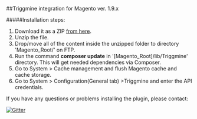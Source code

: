 ##Triggmine integration for Magento ver. 1.9.x

#####Installation steps:
1. Download it as a ZIP [from here](https://github.com/TriggMineAdmin/TriggmineMagento1/archive/master.zip).
2. Unzip the file.
3. Drop/move all of the content inside the unzipped folder to directory 'Magento_Root/' on FTP.
4. Run the command **composer update** in '[Magento_Root]/lib/Triggmine' directory. This will get needed dependencies via Composer.
5. Go to System > Cache management  and  flush Magento cache and cache storage.
6. Go to System > Configuration(General tab) >Triggmine and enter the API credentials.


If you have any questions or problems installing the plugin, please contact:

[![Gitter](https://badges.gitter.im/Join%20Chat.svg)](https://gitter.im/PauleHan/TriggmineMagento1?utm_source=badge&utm_medium=badge&utm_campaign=pr-badge)
